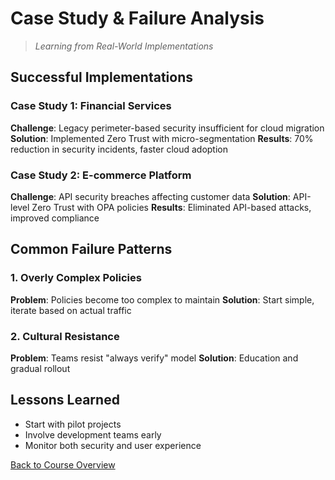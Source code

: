 # Case Study & Failure Analysis

> *Learning from Real-World Implementations*

## Successful Implementations

### Case Study 1: Financial Services
**Challenge**: Legacy perimeter-based security insufficient for cloud migration
**Solution**: Implemented Zero Trust with micro-segmentation
**Results**: 70% reduction in security incidents, faster cloud adoption

### Case Study 2: E-commerce Platform  
**Challenge**: API security breaches affecting customer data
**Solution**: API-level Zero Trust with OPA policies
**Results**: Eliminated API-based attacks, improved compliance

## Common Failure Patterns

### 1. Overly Complex Policies
**Problem**: Policies become too complex to maintain
**Solution**: Start simple, iterate based on actual traffic

### 2. Cultural Resistance
**Problem**: Teams resist "always verify" model
**Solution**: Education and gradual rollout

## Lessons Learned
- Start with pilot projects
- Involve development teams early
- Monitor both security and user experience

[Back to Course Overview](01-executive-summary.md)
